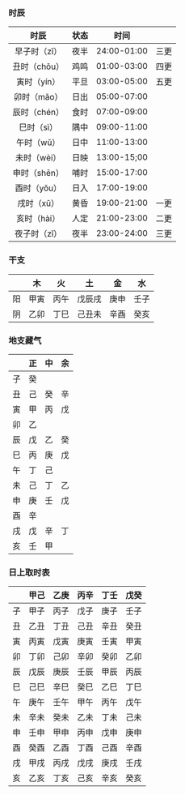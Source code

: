 ### 时辰

|时辰|状态|时间| |
:-:|:-:|:-:|:-:
早子时（zǐ）|夜半|24:00-01:00|三更
丑时（chǒu）|鸡鸣|01:00-03:00|四更
寅时（yín）|平旦|03:00-05:00|五更
卯时（mǎo）|日出|05:00-07:00|　
辰时（chén）|食时|07:00-09:00|　
巳时（sì）|隅中|09:00-11:00|　
午时（wǔ）|日中|11:00-13:00|　
未时（wèi）|日映|13:00-15;00|　
申时（shēn）|哺时|15:00-17:00|　
酉时（yǒu）|日入|17:00-19:00|　
戌时（xū）|黄昏|19:00-21:00|一更
亥时（hài）|人定|21:00-23:00|二更
夜子时（zǐ）|夜半|23:00-24:00|三更

### 干支

||木|火|土|金|水|
:-:|:-:|:-:|:-:|:-:|:-:
阳|甲寅|丙午|戊辰戌|庚申|壬子
阴|乙卯|丁巳|己丑未|辛酉|癸亥

### 地支藏气

||正|中|余|
:-:|:-:|:-:|:-:|
子|癸||
丑|己|癸|辛
寅|甲|丙|戊
卯|乙||
辰|戊|乙|癸
巳|丙|庚|戊
午|丁|己|
未|己|丁|乙
申|庚|壬|戊
酉|辛||
戌|戊|辛|丁
亥|壬|甲


### 日上取时表

||甲己|乙庚|丙辛|丁壬|戊癸
:-:|:-:|:-:|:-:|:-:|:-:|
子|甲子|丙子|戊子|庚子|壬子
丑|乙丑|丁丑|己丑|辛丑|癸丑
寅|丙寅|戊寅|庚寅|壬寅|甲寅
卯|丁卯|己卯|辛卯|癸卯|乙卯
辰|戊辰|庚辰|壬辰|甲辰|丙辰
巳|己巳|辛巳|癸巳|乙巳|丁巳
午|庚午|壬午|甲午|丙午|戊午
未|辛未|癸未|乙未|丁未|己未
申|壬申|甲申|丙申|戊申|庚申
酉|癸酉|乙酉|丁酉|己酉|辛酉
戌|甲戌|丙戌|戊戌|庚戌|壬戌
亥|乙亥|丁亥|己亥|辛亥|癸亥